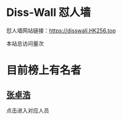 # Diss-Wall 怼人墙

怼人墙网站链接：https://disswall.HK256.top

<script async src="//busuanzi.ibruce.info/busuanzi/2.3/busuanzi.pure.mini.js"></script>
<span id="busuanzi_container_site_pv">本站总访问量<span id="busuanzi_value_site_pv"></span>次</span>

# 目前榜上有名者

 ## [张卓浩](/张卓浩)

 点击进入对应人员